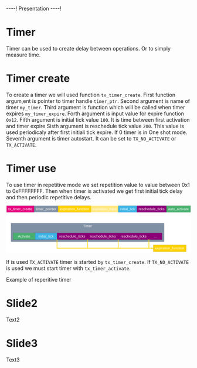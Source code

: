 ----!
Presentation
----!

# Timer

Timer can be used to create delay between operations. Or to simply measure time.

# Timer create

To create a timer we will used function `tx_timer_create`.
First function argum,ent is pointer to timer handle `timer_ptr`.
Second argument is name of timer `my_timer`.
Third argument is function which will be called when timer expires `my_timer_expire`.
Forth argument is input value for expire function `0x12`.
Fifth argument is initial tick value `100`. It is time between first activation and timer expire
Sisth argument is reschedule tick value `200`. This value is used periodicaly after first initiali tick expire. If 0 timer is in One shot mode.
Seventh argument is timer autostart. It can be set to `TX_NO_ACTIVATE` or `TX_ACTIVATE`.

# Timer use

To use timer in repetitive mode we set repetition value to value between 0x1 to 0xFFFFFFFF. Then when timer is activated we get first initial tick delay and then periodic repetitive delays.

![Timer use](./img/41.svg)

If is used `TX_ACTIVATE` timer is started by `tx_timer_create`. If `TX_NO_ACTIVATE` is used we must start timer with `tx_timer_activate`.

Example of reperitive timer

# Slide2

Text2

# Slide3

Text3
